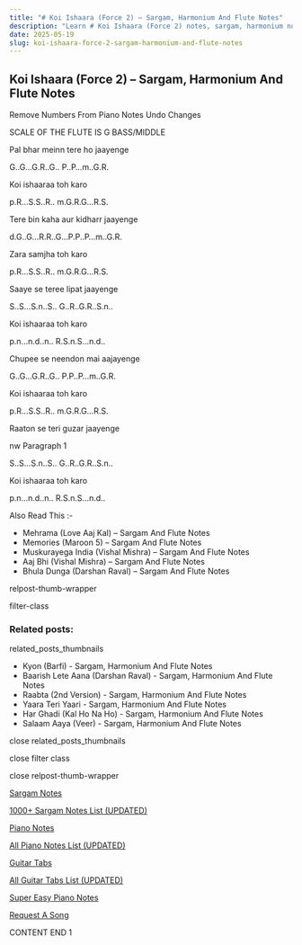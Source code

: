 ```yaml
---
title: "# Koi Ishaara (Force 2) – Sargam, Harmonium And Flute Notes"
description: "Learn # Koi Ishaara (Force 2) notes, sargam, harmonium notations and flute notes. Easy step-by-step tutorial for beginners."
date: 2025-05-19
slug: koi-ishaara-force-2-sargam-harmonium-and-flute-notes
---
```


## Koi Ishaara (Force 2) – Sargam, Harmonium And Flute Notes

Remove Numbers From Piano Notes
Undo Changes

SCALE OF THE FLUTE IS G BASS/MIDDLE

Pal bhar meinn tere ho jaayenge

G..G…G.R..G.. P..P…m..G.R.

Koi ishaaraa toh karo

p.R…S.S..R.. m.G.R.G…R.S.

Tere bin kaha aur kidharr jaayenge

d.G..G…R.R..G…P.P..P…m..G.R.

Zara samjha toh karo

p.R…S.S..R.. m.G.R.G…R.S.

Saaye se teree lipat jaayenge

S..S…S.n..S.. G..R..G.R..S.n..

Koi ishaaraa toh karo

p.n…n.d..n.. R.S.n.S…n.d..

Chupee se neendon mai aajayenge

G..G…G.R..G.. P.P..P…m..G.R.

Koi ishaaraa toh karo

p.R…S.S..R.. m.G.R.G…R.S.

Raaton se teri guzar jaayenge

nw Paragraph 1

S..S…S.n..S.. G..R..G.R..S.n..

Koi ishaaraa toh karo

p.n…n.d..n.. R.S.n.S…n.d..

Also Read This :-

* Mehrama (Love Aaj Kal) – Sargam And Flute Notes
* Memories (Maroon 5) – Sargam And Flute Notes
* Muskurayega India (Vishal Mishra) – Sargam And Flute Notes
* Aaj Bhi (Vishal Mishra) – Sargam And Flute Notes
* Bhula Dunga (Darshan Raval) – Sargam And Flute Notes

relpost-thumb-wrapper

filter-class

### Related posts:

related_posts_thumbnails

* Kyon (Barfi) - Sargam, Harmonium And Flute Notes
* Baarish Lete Aana (Darshan Raval) - Sargam, Harmonium And Flute Notes
* Raabta (2nd Version) - Sargam, Harmonium And Flute Notes
* Yaara Teri Yaari - Sargam, Harmonium And Flute Notes
* Har Ghadi (Kal Ho Na Ho) - Sargam, Harmonium And Flute Notes
* Salaam Aaya (Veer) - Sargam, Harmonium And Flute Notes

close related_posts_thumbnails

close filter class

close relpost-thumb-wrapper

[Sargam Notes](https://www.notationsworld.com/sargam-notes.html)

[1000+ Sargam Notes List (UPDATED)](https://www.notationsworld.com/all-songs-list-sargam-notes.html)

[Piano Notes](https://www.notationsworld.com/piano-notes.html)

[All Piano Notes List (UPDATED)](https://www.notationsworld.com/all-songs-list-piano-notes.html)

[Guitar Tabs](https://www.notationsworld.com/guitar-tabs.html)

[All Guitar Tabs List (UPDATED)](https://www.notationsworld.com/all-songs-list-guitar-tabs.html)

[Super Easy Piano Notes](https://studywall.in/)

[Request A Song](https://www.notationsworld.com/request-a-song.html)

CONTENT END 1

